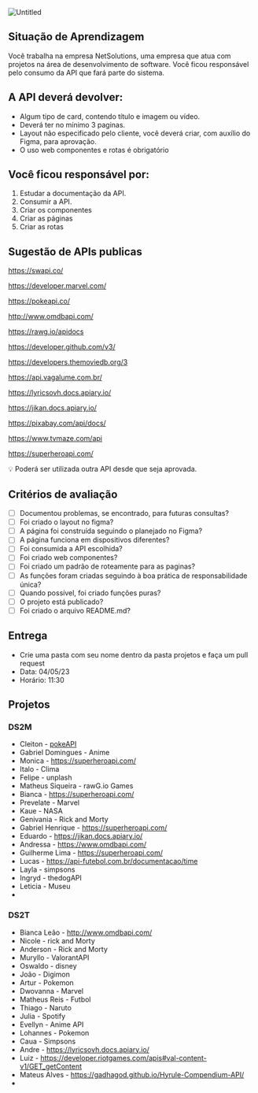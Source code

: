 ![Untitled](https://s3-us-west-2.amazonaws.com/secure.notion-static.com/c017d03b-3d34-4343-b4bc-396c9143b208/Untitled.png)

## Situação de Aprendizagem

Você trabalha na empresa NetSolutions, uma empresa que atua com projetos na área de
desenvolvimento de software. Você ficou responsável pelo consumo da API que fará parte do
sistema.

## A API deverá devolver:

- Algum tipo de card, contendo título e imagem ou vídeo.
- Deverá ter no mínimo 3 paginas.
- Layout não especificado pelo cliente, você deverá criar, com auxílio do Figma, para aprovação.
- O uso web componentes e rotas é obrigatório

## Você ficou responsável por:

1. Estudar a documentação da API.
2. Consumir a API.
3. Criar os componentes
4. Criar as páginas
5. Criar as rotas

## Sugestão de APIs publicas

https://swapi.co/

https://developer.marvel.com/

https://pokeapi.co/

http://www.omdbapi.com/

https://rawg.io/apidocs

https://developer.github.com/v3/

https://developers.themoviedb.org/3

https://api.vagalume.com.br/

https://lyricsovh.docs.apiary.io/

https://jikan.docs.apiary.io/

https://pixabay.com/api/docs/

https://www.tvmaze.com/api

https://superheroapi.com/

<aside>
💡 Poderá ser utilizada outra API desde que seja aprovada.

</aside>

## Critérios de avaliação

- [ ]  Documentou problemas, se encontrado, para futuras consultas?
- [ ]  Foi criado o layout no figma?
- [ ]  A página foi construída seguindo o planejado no Figma?
- [ ]  A página funciona em dispositivos diferentes?
- [ ]  Foi consumida a API escolhida?
- [ ]  Foi criado web componentes?
- [ ]  Foi criado um padrão de roteamente para as paginas?
- [ ]  As funções foram criadas seguindo à boa prática de responsabilidade única?
- [ ]  Quando possível, foi criado funções puras?
- [ ]  O projeto está publicado?
- [ ]  Foi criado o arquivo README.md?

## Entrega

- Crie uma pasta com seu nome dentro da pasta projetos e faça um pull request
- Data: 04/05/23
- Horário: 11:30


## Projetos
### DS2M
- Cleiton - [pokeAPI](https://pokeapi.co/)
- Gabriel Domingues - Anime
- Monica - https://superheroapi.com/
- Italo -  Clima
- Felipe - unplash
- Matheus Siqueira - rawG.io Games
- Bianca - https://superheroapi.com/
- Prevelate - Marvel
- Kaue - NASA
- Genivania - Rick and Morty
- Gabriel Henrique - https://superheroapi.com/
- Eduardo - https://jikan.docs.apiary.io/
- Andressa - https://www.omdbapi.com/
- Guilherme Lima - https://superheroapi.com/
- Lucas - https://api-futebol.com.br/documentacao/time
- Layla - simpsons
- Ingryd - thedogAPI
- Leticia - Museu
- 

### DS2T
- Bianca Leão - http://www.omdbapi.com/
- Nicole - rick and Morty
- Anderson - Rick and Morty
- Muryllo - ValorantAPI 
- Oswaldo - disney
- João - Digimon
- Artur - Pokemon
- Dwovanna - Marvel
- Matheus Reis - Futbol
- Thiago - Naruto
- Julia - Spotify
- Evellyn - Anime API
- Lohannes - Pokemon
- Caua - Simpsons
- Andre - https://lyricsovh.docs.apiary.io/
- Luiz - https://developer.riotgames.com/apis#val-content-v1/GET_getContent
- Mateus Alves - https://gadhagod.github.io/Hyrule-Compendium-API/
- 
